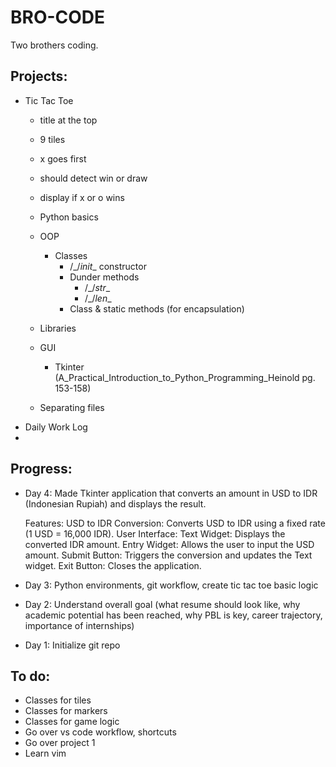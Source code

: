 # BRO-CODE

Two brothers coding.

## Projects:

- Tic Tac Toe
  - title at the top
  - 9 tiles
  - x goes first
  - should detect win or draw
  - display if x or o wins

  - Python basics
  - OOP
    - Classes
      - /_/_init__ constructor
      - Dunder methods
        - /_/_str__
        - /_/_len__
      - Class & static methods (for encapsulation)
  - Libraries
  - GUI
    - Tkinter (A_Practical_Introduction_to_Python_Programming_Heinold pg. 153-158)
  - Separating files
- Daily Work Log
- 

## Progress:
- Day 4:
    Made Tkinter application that converts an amount in USD to IDR (Indonesian Rupiah) and displays the result.

    Features:
    USD to IDR Conversion: Converts USD to IDR using a fixed rate (1 USD = 16,000 IDR).
    User Interface:
    Text Widget: Displays the converted IDR amount.
    Entry Widget: Allows the user to input the USD amount.
    Submit Button: Triggers the conversion and updates the Text widget.
    Exit Button: Closes the application.
- Day 3: Python environments, git workflow, create tic tac toe basic logic
- Day 2: Understand overall goal (what resume should look like, why academic potential has been reached, why PBL is key, career trajectory, importance of internships)
- Day 1: Initialize git repo

## To do:

- Classes for tiles
- Classes for markers
- Classes for game logic
- Go over vs code workflow, shortcuts
- Go over project 1
- Learn vim
